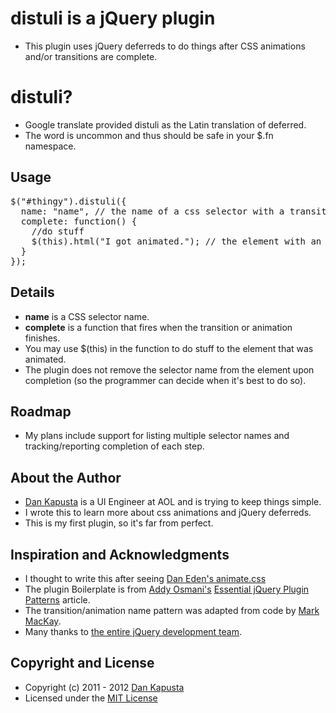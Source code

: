 # distuli is a jQuery plugin
* This plugin uses jQuery deferreds to do things after CSS animations and/or transitions are complete.

# distuli?
* Google translate provided distuli as the Latin translation of deferred.
* The word is uncommon and thus should be safe in your $.fn namespace.

## Usage
<pre>
$("#thingy").distuli({
  name: "name", // the name of a css selector with a transition or animation
  complete: function() {
    //do stuff
    $(this).html("I got animated."); // the element with an id of "thingy" now has "I got animated." in it.
  }
});
</pre>

## Details
* **name** is a CSS selector name.
* **complete** is a function that fires when the transition or animation finishes.
* You may use $(this) in the function to do stuff to the element that was animated.
* The plugin does not remove the selector name from the element upon completion (so the programmer can decide when it's best to do so).

## Roadmap
* My plans include support for listing multiple selector names and tracking/reporting completion of each step.

## About the Author
* [Dan Kapusta](http://about.me/dankapusta) is a UI Engineer at AOL and is trying to keep things simple.
* I wrote this to learn more about css animations and jQuery deferreds.
* This is my first plugin, so it's far from perfect.

## Inspiration and Acknowledgments
* I thought to write this after seeing [Dan Eden's animate.css](http://daneden.me/animate/)
* The plugin Boilerplate is from [Addy Osmani's](http://addyosmani.com) [Essential jQuery Plugin Patterns](http://coding.smashingmagazine.com/2011/10/11/essential-jquery-plugin-patterns/) article.
* The transition/animation name pattern was adapted from code by [Mark MacKay](http://duopixel.ca/).
* Many thanks to [the entire jQuery development team](http://jquery.org/team/).

## Copyright and License
* Copyright (c) 2011 - 2012 [Dan Kapusta](http://about.me/dankapusta)
* Licensed under the [MIT License](http://www.opensource.org/licenses/mit-license.php)
